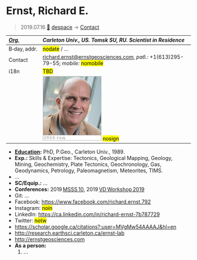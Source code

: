 # Ernst, Richard E.
> 2019.07.16 [🚀](../index/index.md) [despace](index.md) → [Contact](contact.md)

|*[Org.](contact.md)*|*Carleton Univ., US. Tomsk SU, RU. Scientist in Residence*|
|:--|:--|
|B‑day, addr.|<mark>nodate</mark> / …|
|Contact|<richard.ernst@ernstgeosciences.com>, *раб.:* +1(613)295-79-55; *mobile:* <mark>nomobile</mark>|
|i18n|<mark>TBD</mark>|
| |[![](f/contact/e/ernst1_photo_thumb.jpg)](f/contact/e/ernst1_photo.jpg) <mark>nosign</mark>|

   - **[Education](edu.md):** PhD, P.Geo., Carleton Univ., 1989.
   - **Exp.:** Skills & Expertise: Tectonics, Geological Mapping, Geology, Mining, Geochemistry, Plate Tectonics, Geochronology, Gas, Geodynamics, Petrology, Paleomagnetism, Meteorites, TIMS.
   - …
   - **SC/Equip.:** …
   - **Conferences:** 2019 [MSSS 10](msss_10.md), 2019 [VD Workshop 2019](vdws2019.md)
   - Git: …
   - Facebook: <https://www.facebook.com/richard.ernst.792>
   - Instagram: <mark>noin</mark>
   - LinkedIn: <https://ca.linkedin.com/in/richard-ernst-7b787729>
   - Twitter: <mark>notw</mark>
   - <https://scholar.google.ca/citations?:user=MVgMw54AAAAJ&hl=en>
   - <http://research.earthsci.carleton.ca/ernst-lab>
   - <http://ernstgeosciences.com>
   - **As a person:**
      1. …

